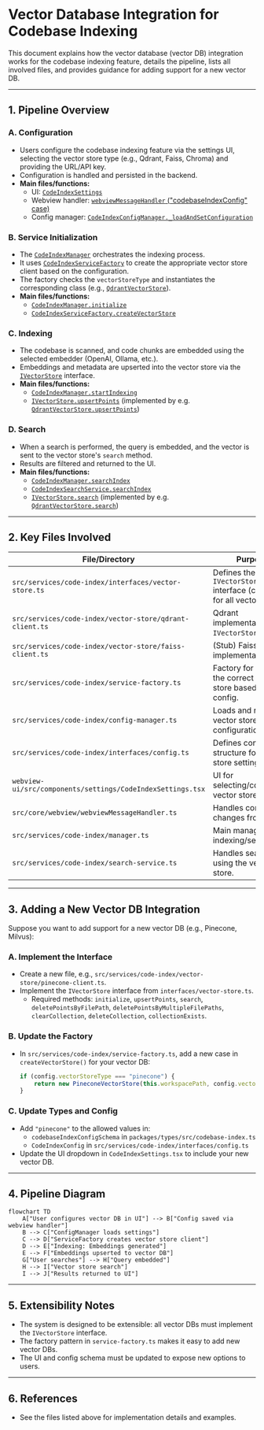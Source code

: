 # Vector Database Integration for Codebase Indexing

This document explains how the vector database (vector DB) integration works for the codebase indexing feature, details the pipeline, lists all involved files, and provides guidance for adding support for a new vector DB.

---

## 1. Pipeline Overview

### A. Configuration

- Users configure the codebase indexing feature via the settings UI, selecting the vector store type (e.g., Qdrant, Faiss, Chroma) and providing the URL/API key.
- Configuration is handled and persisted in the backend.
- **Main files/functions:**
    - UI: [`CodeIndexSettings`](../webview-ui/src/components/settings/CodeIndexSettings.tsx)
    - Webview handler: [`webviewMessageHandler` ("codebaseIndexConfig" case)](../src/core/webview/webviewMessageHandler.ts)
    - Config manager: [`CodeIndexConfigManager._loadAndSetConfiguration`](../src/services/code-index/config-manager.ts)

### B. Service Initialization

- The [`CodeIndexManager`](../src/services/code-index/manager.ts) orchestrates the indexing process.
- It uses [`CodeIndexServiceFactory`](../src/services/code-index/service-factory.ts) to create the appropriate vector store client based on the configuration.
- The factory checks the `vectorStoreType` and instantiates the corresponding class (e.g., [`QdrantVectorStore`](../src/services/code-index/vector-store/qdrant-client.ts)).
- **Main files/functions:**
    - [`CodeIndexManager.initialize`](../src/services/code-index/manager.ts)
    - [`CodeIndexServiceFactory.createVectorStore`](../src/services/code-index/service-factory.ts)

### C. Indexing

- The codebase is scanned, and code chunks are embedded using the selected embedder (OpenAI, Ollama, etc.).
- Embeddings and metadata are upserted into the vector store via the [`IVectorStore`](../src/services/code-index/interfaces/vector-store.ts) interface.
- **Main files/functions:**
    - [`CodeIndexManager.startIndexing`](../src/services/code-index/manager.ts)
    - [`IVectorStore.upsertPoints`](../src/services/code-index/interfaces/vector-store.ts) (implemented by e.g. [`QdrantVectorStore.upsertPoints`](../src/services/code-index/vector-store/qdrant-client.ts))

### D. Search

- When a search is performed, the query is embedded, and the vector is sent to the vector store's `search` method.
- Results are filtered and returned to the UI.
- **Main files/functions:**
    - [`CodeIndexManager.searchIndex`](../src/services/code-index/manager.ts)
    - [`CodeIndexSearchService.searchIndex`](../src/services/code-index/search-service.ts)
    - [`IVectorStore.search`](../src/services/code-index/interfaces/vector-store.ts) (implemented by e.g. [`QdrantVectorStore.search`](../src/services/code-index/vector-store/qdrant-client.ts))

---

## 2. Key Files Involved

| File/Directory                                             | Purpose                                                             |
| ---------------------------------------------------------- | ------------------------------------------------------------------- |
| `src/services/code-index/interfaces/vector-store.ts`       | Defines the `IVectorStore` interface (contract for all vector DBs). |
| `src/services/code-index/vector-store/qdrant-client.ts`    | Qdrant implementation of `IVectorStore`.                            |
| `src/services/code-index/vector-store/faiss-client.ts`     | (Stub) Faiss implementation.                                        |
| `src/services/code-index/service-factory.ts`               | Factory for creating the correct vector store based on config.      |
| `src/services/code-index/config-manager.ts`                | Loads and manages vector store configuration.                       |
| `src/services/code-index/interfaces/config.ts`             | Defines config structure for vector store settings.                 |
| `webview-ui/src/components/settings/CodeIndexSettings.tsx` | UI for selecting/configuring vector store.                          |
| `src/core/webview/webviewMessageHandler.ts`                | Handles config changes from the UI.                                 |
| `src/services/code-index/manager.ts`                       | Main manager for indexing/searching.                                |
| `src/services/code-index/search-service.ts`                | Handles search logic using the vector store.                        |

---

## 3. Adding a New Vector DB Integration

Suppose you want to add support for a new vector DB (e.g., Pinecone, Milvus):

### A. Implement the Interface

- Create a new file, e.g., `src/services/code-index/vector-store/pinecone-client.ts`.
- Implement the `IVectorStore` interface from `interfaces/vector-store.ts`.
    - Required methods: `initialize`, `upsertPoints`, `search`, `deletePointsByFilePath`, `deletePointsByMultipleFilePaths`, `clearCollection`, `deleteCollection`, `collectionExists`.

### B. Update the Factory

- In `src/services/code-index/service-factory.ts`, add a new case in `createVectorStore()` for your vector DB:
    ```ts
    if (config.vectorStoreType === "pinecone") {
    	return new PineconeVectorStore(this.workspacePath, config.vectorStoreUrl, vectorSize, config.vectorStoreApiKey)
    }
    ```

### C. Update Types and Config

- Add `"pinecone"` to the allowed values in:
    - `codebaseIndexConfigSchema` in `packages/types/src/codebase-index.ts`
    - `CodeIndexConfig` in `src/services/code-index/interfaces/config.ts`
- Update the UI dropdown in `CodeIndexSettings.tsx` to include your new vector DB.

<!-- ### D. (Optional) Add UI/Settings
- If your vector DB requires special settings, add fields to the settings UI and handle them in the config manager. -->

---

## 4. Pipeline Diagram

```mermaid
flowchart TD
    A["User configures vector DB in UI"] --> B["Config saved via webview handler"]
    B --> C["ConfigManager loads settings"]
    C --> D["ServiceFactory creates vector store client"]
    D --> E["Indexing: Embeddings generated"]
    E --> F["Embeddings upserted to vector DB"]
    G["User searches"] --> H["Query embedded"]
    H --> I["Vector store search"]
    I --> J["Results returned to UI"]
```

---

## 5. Extensibility Notes

- The system is designed to be extensible: all vector DBs must implement the `IVectorStore` interface.
- The factory pattern in `service-factory.ts` makes it easy to add new vector DBs.
- The UI and config schema must be updated to expose new options to users.

---

## 6. References

- See the files listed above for implementation details and examples.
